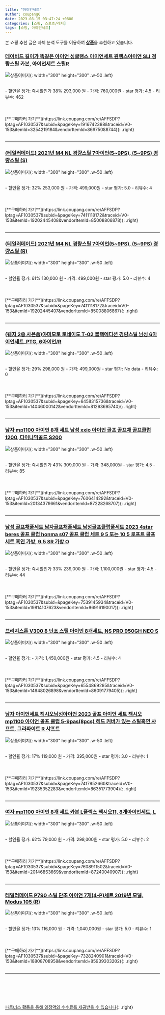 ```yaml
---
title: "아이언세트"
author: coupang6
date: 2023-08-15 03:47:24 +0800
categories: [쇼핑, 스포츠/레저]
tags: [쇼핑, 아이언세트]
---
```


본 쇼핑 추천 글은 자체 분석 도구를 이용하여 [**상품**](https://link.coupang.com/a/bao1ui)을 추천하고 있습니다.

### [데이비드 길이가 똑같은 아이언 싱글랭스 아이언세트 원랭스아이언 SLI 경량스틸 카본, 아이언세트 스틸R](https://link.coupang.com/re/AFFSDP?lptag=AF1030537&subid=&pageKey=1916742388&traceid=V0-153&itemId=3254219184&vendorItemId=86975088744)

![상품이미지](https://thumbnail7.coupangcdn.com/thumbnails/remote/230x230ex/image/vendor_inventory/1785/d14e5e6eeaf9f323873c08a6acee09977ca112510d01ee7f838517a3032c.jpg){: width="300" height="300" .w-50 .left}


<br>
- 할인율 정가: 즉시할인가 38%  293,000   원
- 가격: 760,000원
- star 평가: 4.5
- 리뷰수: 462
<br>
<br>
<br>
<br>
[**구매하러 가기**](https://link.coupang.com/re/AFFSDP?lptag=AF1030537&subid=&pageKey=1916742388&traceid=V0-153&itemId=3254219184&vendorItemId=86975088744){: .right}
<br>
<br>

---

### [(테일러메이드) 2021년 M4 NL 경량스틸 7아이언(5~9PS), (5~9PS) 경량스틸 (S)](https://link.coupang.com/re/AFFSDP?lptag=AF1030537&subid=&pageKey=7411118172&traceid=V0-153&itemId=19202445408&vendorItemId=85008806878)

![상품이미지](https://thumbnail7.coupangcdn.com/thumbnails/remote/230x230ex/image/vendor_inventory/ed40/306507fcc1fcb04d17e90c28bab6f83a9156937701e1b7b103c1ff958e84.jpg){: width="300" height="300" .w-50 .left}


<br>
- 할인율 정가: 32%  253,000   원
- 가격: 499,000원
- star 평가: 5.0
- 리뷰수: 4
<br>
<br>
<br>
<br>
[**구매하러 가기**](https://link.coupang.com/re/AFFSDP?lptag=AF1030537&subid=&pageKey=7411118172&traceid=V0-153&itemId=19202445408&vendorItemId=85008806878){: .right}
<br>
<br>

---

### [(테일러메이드) 2021년 M4 NL 경량스틸 7아이언(5~9PS), (5~9PS) 경량스틸 (R)](https://link.coupang.com/re/AFFSDP?lptag=AF1030537&subid=&pageKey=7411118172&traceid=V0-153&itemId=19202445407&vendorItemId=85008806867)

![상품이미지](https://thumbnail7.coupangcdn.com/thumbnails/remote/230x230ex/image/vendor_inventory/ed40/306507fcc1fcb04d17e90c28bab6f83a9156937701e1b7b103c1ff958e84.jpg){: width="300" height="300" .w-50 .left}


<br>
- 할인율 정가: 61%  130,000   원
- 가격: 499,000원
- star 평가: 5.0
- 리뷰수: 4
<br>
<br>
<br>
<br>
[**구매하러 가기**](https://link.coupang.com/re/AFFSDP?lptag=AF1030537&subid=&pageKey=7411118172&traceid=V0-153&itemId=19202445407&vendorItemId=85008806867){: .right}
<br>
<br>

---

### [(웨지 2종 사은품)야마모토 토네이도 T-02 블랙에디션 경량스틸 남성 6아이언세트_PTG, 6아이언/R](https://link.coupang.com/re/AFFSDP?lptag=AF1030537&subid=&pageKey=6458315736&traceid=V0-153&itemId=14046000142&vendorItemId=81293695740)

![상품이미지](https://thumbnail8.coupangcdn.com/thumbnails/remote/230x230ex/image/vendor_inventory/4217/69239f9e53fac85045d94586ff13c27b3b1f172078b1005a54c42b41f55c.jpg){: width="300" height="300" .w-50 .left}


<br>
- 할인율 정가: 29%  298,000   원
- 가격: 499,000원
- star 평가: No data
- 리뷰수: 0
<br>
<br>
<br>
<br>
[**구매하러 가기**](https://link.coupang.com/re/AFFSDP?lptag=AF1030537&subid=&pageKey=6458315736&traceid=V0-153&itemId=14046000142&vendorItemId=81293695740){: .right}
<br>
<br>

---

### [남자 mp1100 아이언 8개 세트 남성 xxio 아이언 골프 골프채 골프클럽 1200, 다이나믹골드 S200](https://link.coupang.com/re/AFFSDP?lptag=AF1030537&subid=&pageKey=7606414292&traceid=V0-153&itemId=20134379661&vendorItemId=87228268707)

![상품이미지](https://thumbnail8.coupangcdn.com/thumbnails/remote/230x230ex/image/vendor_inventory/cea3/853e56149d8592792f8a65e7772270810dab4e36ec80b0425816920018e6.jpg){: width="300" height="300" .w-50 .left}


<br>
- 할인율 정가: 즉시할인가 43%  309,000   원
- 가격: 348,000원
- star 평가: 4.5
- 리뷰수: 85
<br>
<br>
<br>
<br>
[**구매하러 가기**](https://link.coupang.com/re/AFFSDP?lptag=AF1030537&subid=&pageKey=7606414292&traceid=V0-153&itemId=20134379661&vendorItemId=87228268707){: .right}
<br>
<br>

---

### [남성 골프채풀세트 남자골프채풀세트 남성골프클럽풀세트 2023 4star beres 골프 클럽 honma s07 골프 클럽 세트 9 5 또는 10 5 로프트 골프 세트 흑연 가방, 9.5 SR 가방 O](https://link.coupang.com/re/AFFSDP?lptag=AF1030537&subid=&pageKey=7539145934&traceid=V0-153&itemId=19814107623&vendorItemId=86916190017)

![상품이미지](https://thumbnail9.coupangcdn.com/thumbnails/remote/230x230ex/image/vendor_inventory/881b/43645ec6cf7665279466dd6a5180ef965f3290a8b4578ae32fe8a029aef0.jpg){: width="300" height="300" .w-50 .left}


<br>
- 할인율 정가: 즉시할인가 33%  239,000   원
- 가격: 1,100,000원
- star 평가: 4.5
- 리뷰수: 44
<br>
<br>
<br>
<br>
[**구매하러 가기**](https://link.coupang.com/re/AFFSDP?lptag=AF1030537&subid=&pageKey=7539145934&traceid=V0-153&itemId=19814107623&vendorItemId=86916190017){: .right}
<br>
<br>

---

### [브리지스톤 V300 8 단조 스틸 아이언 8개세트, NS PRO 950GH NEO S](https://link.coupang.com/re/AFFSDP?lptag=AF1030537&subid=&pageKey=6554869295&traceid=V0-153&itemId=14648026898&vendorItemId=86091779405)

![상품이미지](https://thumbnail6.coupangcdn.com/thumbnails/remote/230x230ex/image/vendor_inventory/bcb7/12752b5aaa819c4ab8e8482aac5846ff7f950daf709f020ab723d7d701a6.jpg){: width="300" height="300" .w-50 .left}


<br>
- 할인율 정가: 
- 가격: 1,450,000원
- star 평가: 4.5
- 리뷰수: 4
<br>
<br>
<br>
<br>
[**구매하러 가기**](https://link.coupang.com/re/AFFSDP?lptag=AF1030537&subid=&pageKey=6554869295&traceid=V0-153&itemId=14648026898&vendorItemId=86091779405){: .right}
<br>
<br>

---

### [남자 아이언세트 젝시오남성아이언 2023 골프 아이언 세트 젝시오 mp1100 아이언 골프 클럽 5-9pas(8pcs) 헤드 커버가 있는 스틸흑연 샤프트, 그라파이트 R 샤프트](https://link.coupang.com/re/AFFSDP?lptag=AF1030537&subid=&pageKey=7417852660&traceid=V0-153&itemId=19235352283&vendorItemId=86351773904)

![상품이미지](https://thumbnail6.coupangcdn.com/thumbnails/remote/230x230ex/image/vendor_inventory/ef9d/0cc829a14b85da26c9301b95c4a461321a59d9705429387d6a8c180829a1.jpg){: width="300" height="300" .w-50 .left}


<br>
- 할인율 정가: 17%  119,000   원
- 가격: 395,000원
- star 평가: 3.0
- 리뷰수: 1
<br>
<br>
<br>
<br>
[**구매하러 가기**](https://link.coupang.com/re/AFFSDP?lptag=AF1030537&subid=&pageKey=7417852660&traceid=V0-153&itemId=19235352283&vendorItemId=86351773904){: .right}
<br>
<br>

---

### [여자 mp1100 아이언 8개 세트 카본 L플렉스 젝시오11, 8개아이언세트, L](https://link.coupang.com/re/AFFSDP?lptag=AF1030537&subid=&pageKey=7608911502&traceid=V0-153&itemId=20146863669&vendorItemId=87240040907)

![상품이미지](https://thumbnail8.coupangcdn.com/thumbnails/remote/230x230ex/image/vendor_inventory/f601/56368a46a04d5e2ecc0de09ebc855148fa8bc9fbd5d92495ff99241b17c5.jpg){: width="300" height="300" .w-50 .left}


<br>
- 할인율 정가: 62%  79,000   원
- 가격: 298,000원
- star 평가: 5.0
- 리뷰수: 2
<br>
<br>
<br>
<br>
[**구매하러 가기**](https://link.coupang.com/re/AFFSDP?lptag=AF1030537&subid=&pageKey=7608911502&traceid=V0-153&itemId=20146863669&vendorItemId=87240040907){: .right}
<br>
<br>

---

### [테일러메이드 P790 스틸 단조 아이언 7개(4-P)세트 2019년 모델, Modus 105 (R)](https://link.coupang.com/re/AFFSDP?lptag=AF1030537&subid=&pageKey=7328240901&traceid=V0-153&itemId=18808708958&vendorItemId=85939303202)

![상품이미지](https://thumbnail8.coupangcdn.com/thumbnails/remote/230x230ex/image/vendor_inventory/65bd/5ca7398e6fe5507a8afbffbc74de78f5521051339679162fe8cf3ae0f24c.jpg){: width="300" height="300" .w-50 .left}


<br>
- 할인율 정가: 13%  116,000   원
- 가격: 1,040,000원
- star 평가: 5.0
- 리뷰수: 1
<br>
<br>
<br>
<br>
[**구매하러 가기**](https://link.coupang.com/re/AFFSDP?lptag=AF1030537&subid=&pageKey=7328240901&traceid=V0-153&itemId=18808708958&vendorItemId=85939303202){: .right}
<br>
<br>

---
<br><br><br><br><br> [파트너스 활동을 통해 일정액의 수수료를 제공받을 수 있습니다](https://link.coupang.com/a/bao1ui){: .right}
